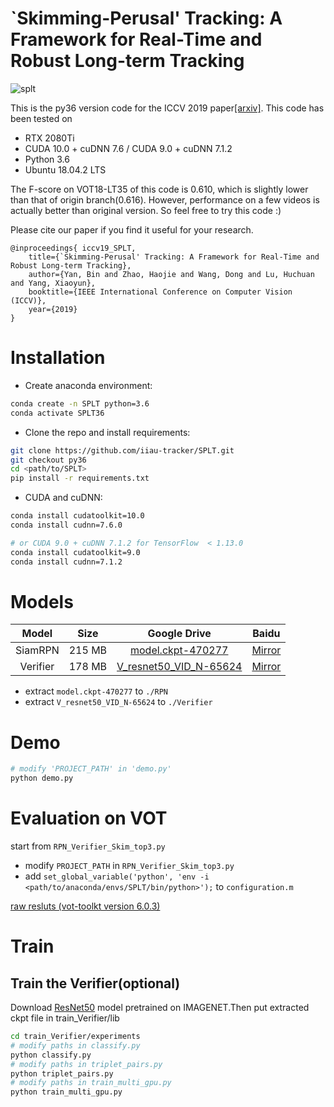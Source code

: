 # `Skimming-Perusal' Tracking: A Framework for Real-Time and Robust Long-term Tracking

![splt](https://github.com/iiau-tracker/SPLT/blob/master/results/SPLT.png)


This is the py36 version code for the ICCV 2019 paper[[arxiv]](https://arxiv.org/abs/1909.01840). This code has been tested on 
- RTX 2080Ti
- CUDA 10.0 + cuDNN 7.6 / CUDA 9.0 + cuDNN 7.1.2
- Python 3.6
- Ubuntu 18.04.2 LTS

The F-score on VOT18-LT35 of this code is 0.610, which is slightly lower than that of origin branch(0.616). However, performance on a few
videos is actually better than original version. So feel free to try this code :) 

Please cite our paper if you find it useful for your research.
```
@inproceedings{ iccv19_SPLT,
    title={`Skimming-Perusal' Tracking: A Framework for Real-Time and Robust Long-term Tracking},
    author={Yan, Bin and Zhao, Haojie and Wang, Dong and Lu, Huchuan and Yang, Xiaoyun},
    booktitle={IEEE International Conference on Computer Vision (ICCV)},
    year={2019}
}
```

# Installation

- Create anaconda environment:
```bash
conda create -n SPLT python=3.6
conda activate SPLT36
```

- Clone the repo and install requirements:
```bash
git clone https://github.com/iiau-tracker/SPLT.git
git checkout py36
cd <path/to/SPLT>
pip install -r requirements.txt
```

- CUDA and cuDNN:
```bash
conda install cudatoolkit=10.0
conda install cudnn=7.6.0

# or CUDA 9.0 + cuDNN 7.1.2 for TensorFlow  < 1.13.0
conda install cudatoolkit=9.0
conda install cudnn=7.1.2
```

# Models
| Model | Size | Google Drive  | Baidu |
|:-----:|:----:|:-------------:|:---------:|
| SiamRPN | 215 MB | [model.ckpt-470277](https://drive.google.com/open?id=1t-rJSHWGgm_9VfqzZaLfhN5XZ8dotXSb)  | [Mirror](https://pan.baidu.com/s/1Ft-OorgWQIh7rvWvdGodUA) |
| Verifier | 178 MB | [V_resnet50_VID_N-65624](https://drive.google.com/open?id=1jsGkEUinQwvotwWJzsMzXNaHOYkJrPeh)  | [Mirror](https://pan.baidu.com/s/1gHAaFAwgX5ROfaucaaGafQ) |

- extract `model.ckpt-470277` to `./RPN`
- extract `V_resnet50_VID_N-65624` to `./Verifier`

# Demo
```bash
# modify 'PROJECT_PATH' in 'demo.py' 
python demo.py
```

# Evaluation on VOT
start from `RPN_Verifier_Skim_top3.py`

- modify `PROJECT_PATH` in `RPN_Verifier_Skim_top3.py`
- add `set_global_variable('python', 'env -i <path/to/anaconda/envs/SPLT/bin/python>');` to `configuration.m`

[raw resluts (vot-toolkt version 6.0.3)](https://github.com/iiau-tracker/SPLT/tree/master/results)

# Train
## Train the Verifier(optional)
Download [ResNet50](http://download.tensorflow.org/models/resnet_v1_50_2016_08_28.tar.gz) model pretrained on IMAGENET.Then put extracted ckpt file in train_Verifier/lib
```bash
cd train_Verifier/experiments
# modify paths in classify.py
python classify.py
# modify paths in triplet_pairs.py
python triplet_pairs.py
# modify paths in train_multi_gpu.py
python train_multi_gpu.py
```

